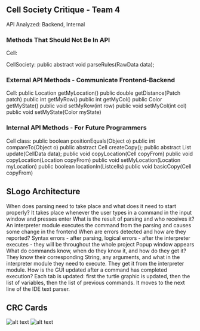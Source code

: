 ## Cell Society Critique - Team 4
API Analyzed: Backend, Internal

### Methods That Should Not Be In API
Cell:
	
CellSociety:
	public abstract void parseRules(RawData data);

### External API Methods - Communicate Frontend-Backend
Cell:
	public Location getMyLocation()
 	public double getDistance(Patch patch)
	public int getMyRow() 
	public int getMyCol() 
public Color getMyState() 
	public void setMyRow(int row) 
	public void setMyCol(int col) 
	public void setMyState(Color myState)

### Internal API Methods - For Future Programmers
Cell class:
public boolean positionEquals(Object o)
public int compareTo(Object o) 
	public abstract Cell createCopy();
	public abstract List<Cell> update(CellData data);
	public void copyLocation(Cell copyFrom)
	public void copyLocation(Location copyFrom)
	public void setMyLocation(Location myLocation) 
	public <T extends Cell>boolean locationIn(List<T>cells)
	public void basicCopy(Cell copyFrom)

## SLogo Architecture
When does parsing need to take place and what does it need to start properly?
	It takes place whenever the user types in a command in the input window and presses enter
What is the result of parsing and who receives it?
	An interpreter module executes the command from the parsing and causes some change in the frontend
When are errors detected and how are they reported?
	Syntax errors - after parsing, logical errors - after the interpreter executes - they will be throughout the whole project
	Popup window appears
What do commands know, when do they know it, and how do they get it?
	They know their corresponding String, any arguments, and what in the interpreter module they need to execute. They get it from the interpreter module.
How is the GUI updated after a command has completed execution?
	Each tab is updated: first the turtle graphic is updated, then the list of variables, then the list of previous commands. It moves to the next line of the IDE text parser.

## CRC Cards
![alt text](https://coursework.cs.duke.edu/CompSci308_2017Spring/slogo_team07/blob/master/doc/FrontEnd.JPG "Front End")
![alt text](https://coursework.cs.duke.edu/CompSci308_2017Spring/slogo_team07/blob/master/doc/ClassStructures.JPG "Class Structures")
